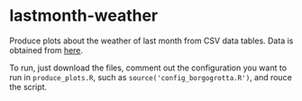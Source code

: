 # lastmonth-weather
Produce plots about the weather of last month from CSV data tables.
Data is obtained from [here](http://www.osmer.fvg.it/archivio.php?ln=&p=dati).

To run, just download the files, comment out the configuration you want to run in `produce_plots.R`, such as `source('config_borgogrotta.R')`, and rouce the script.
